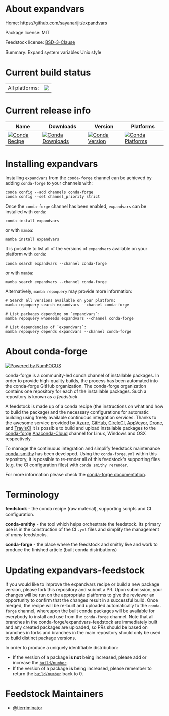 About expandvars
================

Home: https://github.com/sayanarijit/expandvars

Package license: MIT

Feedstock license: [BSD-3-Clause](https://github.com/conda-forge/expandvars-feedstock/blob/main/LICENSE.txt)

Summary: Expand system variables Unix style

Current build status
====================


<table><tr><td>All platforms:</td>
    <td>
      <a href="https://dev.azure.com/conda-forge/feedstock-builds/_build/latest?definitionId=18232&branchName=main">
        <img src="https://dev.azure.com/conda-forge/feedstock-builds/_apis/build/status/expandvars-feedstock?branchName=main">
      </a>
    </td>
  </tr>
</table>

Current release info
====================

| Name | Downloads | Version | Platforms |
| --- | --- | --- | --- |
| [![Conda Recipe](https://img.shields.io/badge/recipe-expandvars-green.svg)](https://anaconda.org/conda-forge/expandvars) | [![Conda Downloads](https://img.shields.io/conda/dn/conda-forge/expandvars.svg)](https://anaconda.org/conda-forge/expandvars) | [![Conda Version](https://img.shields.io/conda/vn/conda-forge/expandvars.svg)](https://anaconda.org/conda-forge/expandvars) | [![Conda Platforms](https://img.shields.io/conda/pn/conda-forge/expandvars.svg)](https://anaconda.org/conda-forge/expandvars) |

Installing expandvars
=====================

Installing `expandvars` from the `conda-forge` channel can be achieved by adding `conda-forge` to your channels with:

```
conda config --add channels conda-forge
conda config --set channel_priority strict
```

Once the `conda-forge` channel has been enabled, `expandvars` can be installed with `conda`:

```
conda install expandvars
```

or with `mamba`:

```
mamba install expandvars
```

It is possible to list all of the versions of `expandvars` available on your platform with `conda`:

```
conda search expandvars --channel conda-forge
```

or with `mamba`:

```
mamba search expandvars --channel conda-forge
```

Alternatively, `mamba repoquery` may provide more information:

```
# Search all versions available on your platform:
mamba repoquery search expandvars --channel conda-forge

# List packages depending on `expandvars`:
mamba repoquery whoneeds expandvars --channel conda-forge

# List dependencies of `expandvars`:
mamba repoquery depends expandvars --channel conda-forge
```


About conda-forge
=================

[![Powered by
NumFOCUS](https://img.shields.io/badge/powered%20by-NumFOCUS-orange.svg?style=flat&colorA=E1523D&colorB=007D8A)](https://numfocus.org)

conda-forge is a community-led conda channel of installable packages.
In order to provide high-quality builds, the process has been automated into the
conda-forge GitHub organization. The conda-forge organization contains one repository
for each of the installable packages. Such a repository is known as a *feedstock*.

A feedstock is made up of a conda recipe (the instructions on what and how to build
the package) and the necessary configurations for automatic building using freely
available continuous integration services. Thanks to the awesome service provided by
[Azure](https://azure.microsoft.com/en-us/services/devops/), [GitHub](https://github.com/),
[CircleCI](https://circleci.com/), [AppVeyor](https://www.appveyor.com/),
[Drone](https://cloud.drone.io/welcome), and [TravisCI](https://travis-ci.com/)
it is possible to build and upload installable packages to the
[conda-forge](https://anaconda.org/conda-forge) [Anaconda-Cloud](https://anaconda.org/)
channel for Linux, Windows and OSX respectively.

To manage the continuous integration and simplify feedstock maintenance
[conda-smithy](https://github.com/conda-forge/conda-smithy) has been developed.
Using the ``conda-forge.yml`` within this repository, it is possible to re-render all of
this feedstock's supporting files (e.g. the CI configuration files) with ``conda smithy rerender``.

For more information please check the [conda-forge documentation](https://conda-forge.org/docs/).

Terminology
===========

**feedstock** - the conda recipe (raw material), supporting scripts and CI configuration.

**conda-smithy** - the tool which helps orchestrate the feedstock.
                   Its primary use is in the construction of the CI ``.yml`` files
                   and simplify the management of *many* feedstocks.

**conda-forge** - the place where the feedstock and smithy live and work to
                  produce the finished article (built conda distributions)


Updating expandvars-feedstock
=============================

If you would like to improve the expandvars recipe or build a new
package version, please fork this repository and submit a PR. Upon submission,
your changes will be run on the appropriate platforms to give the reviewer an
opportunity to confirm that the changes result in a successful build. Once
merged, the recipe will be re-built and uploaded automatically to the
`conda-forge` channel, whereupon the built conda packages will be available for
everybody to install and use from the `conda-forge` channel.
Note that all branches in the conda-forge/expandvars-feedstock are
immediately built and any created packages are uploaded, so PRs should be based
on branches in forks and branches in the main repository should only be used to
build distinct package versions.

In order to produce a uniquely identifiable distribution:
 * If the version of a package **is not** being increased, please add or increase
   the [``build/number``](https://docs.conda.io/projects/conda-build/en/latest/resources/define-metadata.html#build-number-and-string).
 * If the version of a package **is** being increased, please remember to return
   the [``build/number``](https://docs.conda.io/projects/conda-build/en/latest/resources/define-metadata.html#build-number-and-string)
   back to 0.

Feedstock Maintainers
=====================

* [@tierriminator](https://github.com/tierriminator/)


